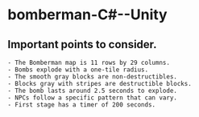 # bomberman-C#--Unity


## Important points to consider.

    - The Bomberman map is 11 rows by 29 columns.
    - Bombs explode with a one-tile radius.
    - The smooth gray blocks are non-destructibles.
    - Blocks gray with stripes are destructible blocks.
    - The bomb lasts around 2.5 seconds to explode.
    - NPCs follow a specific pattern that can vary.
    - First stage has a timer of 200 seconds.
